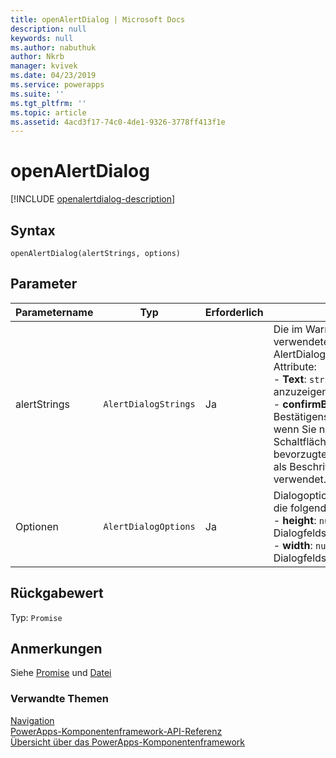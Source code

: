 ```yaml
---
title: openAlertDialog | Microsoft Docs
description: null
keywords: null
ms.author: nabuthuk
author: Nkrb
manager: kvivek
ms.date: 04/23/2019
ms.service: powerapps
ms.suite: ''
ms.tgt_pltfrm: ''
ms.topic: article
ms.assetid: 4acd3f17-74c0-4de1-9326-3778ff413f1e
---
```


# <a name="openalertdialog"></a>openAlertDialog

[!INCLUDE [openalertdialog-description](includes/openalertdialog-description.md)]

## <a name="syntax"></a>Syntax

`openAlertDialog(alertStrings, options)`

## <a name="parameters"></a>Parameter

| Parametername|Typ|Erforderlich|Beschreibung|
| ------------- |----|--------|-----------|
|alertStrings|`AlertDialogStrings`|Ja|Die im Warnungsdialog zu verwendeten Zeichenfolgen. AlertDialogStrings hat die folgenden Attribute:<br/>- **Text**: `string`. Die im Dialogfeld anzuzeigende Nachricht. <br/>- **confirmButtonLabel**:`string`. Die Bestätigensschaltflächenbeschriftung. wenn Sie nicht die Beschriftung der Schaltfläche angeben, wird OK (in der bevorzugten Sprache des Benutzers) als Beschriftung der Schaltfläche verwendet.|
|Optionen|`AlertDialogOptions`|Ja|Dialogoptionen AlertDialogOptions hat die folgenden Attribute:<br/>- **height**: `number`. Höhe des Warnung-Dialogfelds in Pixeln. <br/>- **width**: `number`. Breite des Warnung-Dialogfelds in Pixeln.|

## <a name="return-value"></a>Rückgabewert

Typ: `Promise`

## <a name="remarks"></a>Anmerkungen

Siehe [Promise](https://developer.mozilla.org/docs/Web/JavaScript/Reference/Global_Objects/Promise) und [Datei](https://developer.mozilla.org/docs/Web/API/File)

### <a name="related-topics"></a>Verwandte Themen

[Navigation](../navigation.md)<br/>
[PowerApps-Komponentenframework-API-Referenz](../../reference/index.md)<br/>
[Übersicht über das PowerApps-Komponentenframework](../../overview.md)